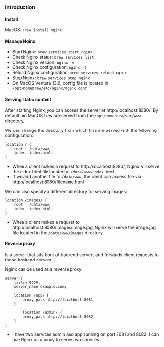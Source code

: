 ### Introduction
#### Install
MacOS: `brew install nginx`

#### Manage Nginx

- Start Nginx: `brew services start nginx`
- Check Nginx status: `brew services list`
- Check Nginx version: `nginx -v`
- Check Nginx configuration: `nginx -t`
- Reload Nginx configuration: `brew services reload nginx`
- Stop Nginx: `brew services stop nginx`
- On MacOS Ventura 13.6, config file is located in `/opt/homebrew/etc/nginx/nginx.conf`

#### Serving static content
After starting Nginx, you can access the server at http://localhost:8080/. By default, on MacOS files are served from the `/opt/homebrew/var/www` directory.

We can change the directory from which files are served with the following configuration:
```text
location / {
    root   /data/www;
    index  index.html;
}
```
- When a client makes a request to http://localhost:8080/, Nginx will serve the index.html file located at `/data/www/index.html`.
- If we add another file to `/data/www`, the client can access file via http://localhost:8080/filename.html

We can also specify a different directory for serving images:
```text
location /images/ {
    root   /data/www;
    index  index.html;
}
```
- When a client makes a request to http://localhost:8080/images/image.jpg, Nginx will serve the image.jpg file located in the `/data/www/images` directory.

#### Reverse proxy
Is a server that sits front of backend servers and forwards client requests to those backend servers .

Nginx can be used as a reverse proxy.
```text
server {
    listen 8080;
    server_name example.com;

    location /app/ {
        proxy_pass http://localhost:8081;
    }

		location /admin/ {
        proxy_pass http://localhost:8082;
    }
}
```
- I have two services admin and app running on port 8081 and 8082. I can use Nginx as a proxy to serve two services.
